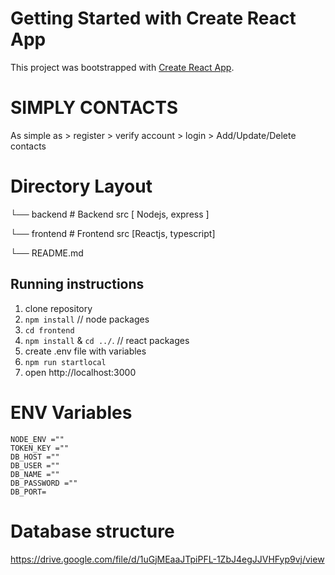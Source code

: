 # Getting Started with Create React App

This project was bootstrapped with [Create React App](https://github.com/facebook/create-react-app).

# SIMPLY CONTACTS

As simple as > register > verify account > login > Add/Update/Delete contacts

# Directory Layout

└── backend # Backend src [ Nodejs, express ]

└── frontend # Frontend src [Reactjs, typescript]

└── README.md

## Running instructions

1. clone repository
2. `npm install` // node packages
3. `cd frontend`
4. `npm install` & `cd ../`. // react packages
5. create .env file with variables
6. `npm run startlocal`
7. open http://localhost:3000

# ENV Variables

```
NODE_ENV =""
TOKEN_KEY =""
DB_HOST =""
DB_USER =""
DB_NAME =""
DB_PASSWORD =""
DB_PORT=
```

# Database structure

https://drive.google.com/file/d/1uGjMEaaJTpiPFL-1ZbJ4egJJVHFyp9vj/view

